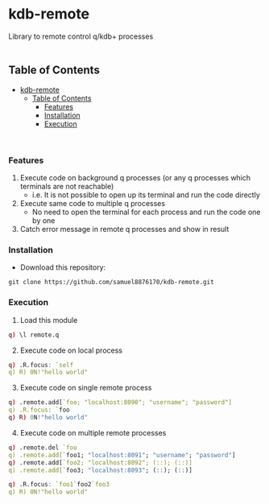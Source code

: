 # kdb-remote

Library to remote control q/kdb+ processes
</br></br>

## Table of Contents

- [kdb-remote](#kdb-remote)
  - [Table of Contents](#table-of-contents)
    - [Features](#features)
    - [Installation](#installation)
    - [Execution](#execution)

</br>

### Features

1. Execute code on background q processes (or any q processes which terminals are not reachable)
    - i.e. It is not possible to open up its terminal and run the code directly
2. Execute same code to multiple q processes
    - No need to open the terminal for each process and run the code one by one
3. Catch error message in remote q processes and show in result

### Installation

-   Download this repository:

```
git clone https://github.com/samuel8876170/kdb-remote.git
```

### Execution

1. Load this module

```q
q) \l remote.q
```

2. Execute code on local process

```q
q) .R.focus: `self
q) R) 0N!"hello world"
```

3. Execute code on single remote process

```q
q) .remote.add[`foo; "localhost:8090"; "username"; "password"]
q) .R.focus: `foo
q) R) 0N!"hello world"
```

4. Execute code on multiple remote processes

```q
q) .remote.del `foo
q) .remote.add[`foo1; "localhost:8091"; "username"; "password"]
q) .remote.add[`foo2; "localhost:8092"; (::); (::)]
q) .remote.add[`foo3; "localhost:8093"; (::); (::)]

q) .R.focus: `foo1`foo2`foo3
q) R) 0N!"hello world"
```
